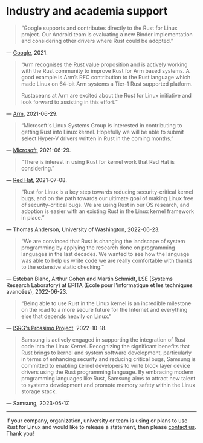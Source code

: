 # Industry and academia support

> “Google supports and contributes directly to the Rust for Linux project. Our Android team is evaluating a new Binder implementation and considering other drivers where Rust could be adopted.”

— [Google](https://lore.kernel.org/lkml/20210704202756.29107-1-ojeda@kernel.org/), 2021.


> “Arm recognises the Rust value proposition and is actively working with the Rust community to improve Rust for Arm based systems.
A good example is Arm’s RFC contribution to the Rust language which made Linux on 64-bit Arm systems a Tier-1 Rust supported platform.
>
> Rustaceans at Arm are excited about the Rust for Linux initiative and look forward to assisting in this effort.”

— [Arm](https://lore.kernel.org/lkml/20210704202756.29107-1-ojeda@kernel.org/), 2021-06-29.


> “Microsoft's Linux Systems Group is interested in contributing to getting Rust into Linux kernel. Hopefully we will be able to submit select Hyper-V drivers written in Rust in the coming months.”

— [Microsoft](https://lore.kernel.org/lkml/20210704202756.29107-1-ojeda@kernel.org/), 2021-06-29.


> “There is interest in using Rust for kernel work that Red Hat is considering.”

— [Red Hat](https://lore.kernel.org/lkml/20211206140313.5653-1-ojeda@kernel.org/), 2021-07-08.


> “Rust for Linux is a key step towards reducing security-critical kernel bugs, and on the path towards our ultimate goal of making Linux free of security-critical bugs. We are using Rust in our OS research, and adoption is easier with an existing Rust in the Linux kernel framework in place.”

— Thomas Anderson, University of Washington, 2022-06-23.


> “We are convinced that Rust is changing the landscape of system programming by applying the research done on programming languages in the last decades. We wanted to see how the language was able to help us write code we are really comfortable with thanks to the extensive static checking.”

— Esteban Blanc, Arthur Cohen and Martin Schmidt, LSE (Systems Research Laboratory) at EPITA (École pour l'informatique et les techniques avancées), 2022-06-23.


> “Being able to use Rust in the Linux kernel is an incredible milestone on the road to a more secure future for the Internet and everything else that depends heavily on Linux.”

— [ISRG's Prossimo Project](https://www.memorysafety.org/blog/rust-in-linux-just-the-beginning/), 2022-10-18.


> Samsung is actively engaged in supporting the integration of Rust code into the
> Linux Kernel. Recognizing the significant benefits that Rust brings to kernel
> and system software development, particularly in terms of enhancing security and
> reducing critical bugs, Samsung is committed to enabling kernel developers to
> write block layer device drivers using the Rust programming language. By
> embracing modern programming languages like Rust, Samsung aims to attract new
> talent to systems development and promote memory safety within the Linux storage
> stack.

— Samsung, 2023-05-17.

---

If your company, organization, university or team is using or plans to use Rust for Linux and would like to release a statement, then please [contact us](Contact.md). Thank you!
